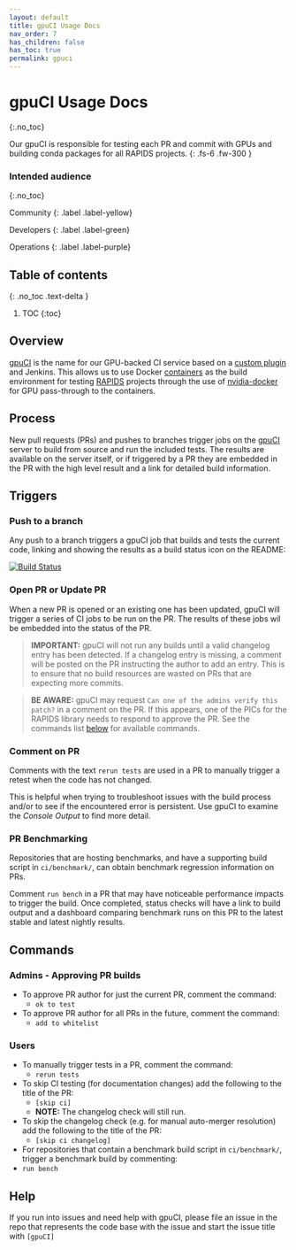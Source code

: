 ```yaml
---
layout: default
title: gpuCI Usage Docs
nav_order: 7
has_children: false
has_toc: true
permalink: gpuci
---
```


# gpuCI Usage Docs
{:.no_toc}

Our gpuCI is responsible for testing each PR and commit with GPUs and building conda packages for all RAPIDS projects.
{: .fs-6 .fw-300 }

### Intended audience
{:.no_toc}

Community
{: .label .label-yellow}

Developers
{: .label .label-green}

Operations
{: .label .label-purple}

## Table of contents
{: .no_toc .text-delta }

1. TOC
{:toc}

## Overview

[gpuCI](http://gpuci.gpuopenanalytics.com) is the name for our GPU-backed CI service based on a [custom plugin](https://github.com/gpuopenanalytics/remote-docker-plugin) and Jenkins. This allows us to use Docker [containers](https://github.com/rapidsai/gpuci-build-environment) as the build environment for testing [RAPIDS](http://rapids.ai/) projects through the use of [nvidia-docker](https://github.com/NVIDIA/nvidia-docker) for GPU pass-through to the containers.

## Process

New pull requests (PRs) and pushes to branches trigger jobs on the [gpuCI](http://gpuci.gpuopenanalytics.com) server to build from source and run the included tests. The results are available on the server itself, or if triggered by a PR they are embedded in the PR with the high level result and a link for detailed build information.

## Triggers

### Push to a branch

Any push to a branch triggers a gpuCI job that builds and tests the current code, linking and showing the results as a build status icon on the README:

[![Build Status](https://gpuci.gpuopenanalytics.com/buildStatus/icon?job=rapidsai%2Fgpuci%2Fcudf%2Fbranches%2Fcudf-branch-pipeline)](https://gpuci.gpuopenanalytics.com/job/rapidsai/job/gpuci/job/cudf/job/branches/job/cudf-branch-pipeline/)

### Open PR or Update PR

When a new PR is opened or an existing one has been updated, gpuCI will trigger a series of CI jobs to be run on the PR. The results of these jobs wil be embedded into the status of the PR.

> **IMPORTANT:** gpuCI will not run any builds until a valid changelog entry has been detected. If a changelog entry is missing, a comment will be posted on the PR instructing the author to add an entry. This is to ensure that no build resources are wasted on PRs that are expecting more commits.

> **BE AWARE:** gpuCI may request `Can one of the admins verify this patch?` in a comment on the PR. If this appears, one of the PICs for the RAPIDS library needs to respond to approve the PR. See the commands list [below](#admins---approving-pr-builds) for available commands.

### Comment on PR

Comments with the text `rerun tests` are used in a PR to manually trigger a retest when the code has not changed.

This is helpful when trying to troubleshoot issues with the build process and/or to see if the encountered error is persistent. Use gpuCI to examine the _Console Output_ to find more detail.

### PR Benchmarking

Repositories that are hosting benchmarks, and have a supporting build script in `ci/benchmark/`, can obtain benchmark regression information on PRs.

Comment `run bench` in a PR that may have noticeable performance impacts to trigger the build. Once completed, status checks will have a link to build output and a dashboard comparing benchmark runs on this PR to the latest stable and latest nightly results.

## Commands

### Admins - Approving PR builds

* To approve PR author for just the current PR, comment the command:
  * `ok to test`
* To approve PR author for all PRs in the future, comment the command:
  * `add to whitelist`

### Users

* To manually trigger tests in a PR, comment the command:
  * `rerun tests`
* To skip CI testing (for documentation changes) add the following to the title of the PR:
  * `[skip ci]`
  * **NOTE:** The changelog check will still run.
* To skip the changelog check (e.g. for manual auto-merger resolution) add the following to the title of the PR:
  * `[skip ci changelog]`
* For repositories that contain a benchmark build script in `ci/benchmark/`, trigger a benchmark build by commenting:
 * `run bench`

## Help

If you run into issues and need help with gpuCI, please file an issue in the repo that represents the code base with the issue and start the issue title with `[gpuCI]`
